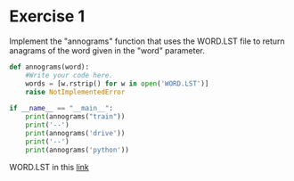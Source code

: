 # Exercise 1
Implement the "annograms" function that uses the WORD.LST file to return
anagrams of the word given in the "word" parameter.
```python
def annograms(word):
    #Write your code here.
    words = [w.rstrip() for w in open('WORD.LST')]
    raise NotImplementedError
    
if __name__ == "__main__":
    print(annograms("train"))
    print('--')
    print(annograms('drive'))
    print('--')
    print(annograms('python'))
```
WORD.LST in this [link](https://drive.google.com/file/d/1Zc9ZiRNVDEJYfHHPm4OW0NXTXl8wEvpd/view?usp=sharing)